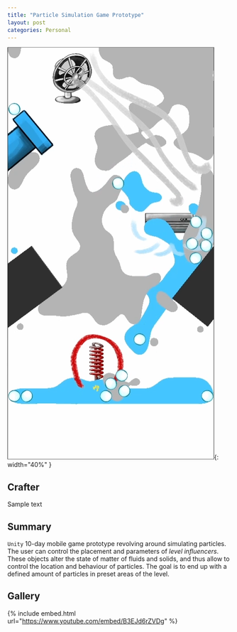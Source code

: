 ```yaml
---
title: "Particle Simulation Game Prototype"
layout: post
categories: Personal
---
```


![ParticleSim_Thumbnail](/assets/img/particle-sim/preview.png){: width="40%" }

## Crafter

Sample text


## Summary

`Unity` 10-day mobile game prototype revolving around simulating particles. The user can control the placement and parameters of _level influencers_. These objects alter the state of matter of fluids and solids, and thus allow to control the location and behaviour of particles. The goal is to end up with a defined amount of particles in preset areas of the level.

## Gallery

{% include embed.html url="https://www.youtube.com/embed/B3EJd6rZVDg" %}
